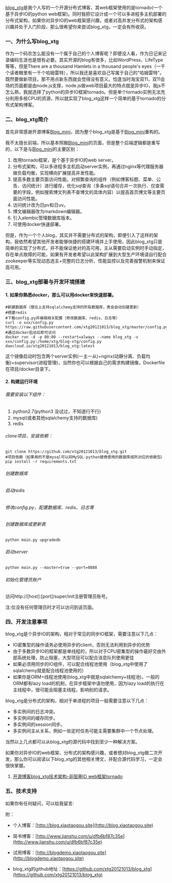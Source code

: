 [blog_xtg](https://github.com/xtg20121013/blog_xtg)是我个人写的一个开源分布式博客，其web框架使用的是tornado(一个基于异步IO的python web框架)。同时我把它设计成一个可以多进程多主机部署的分布式架构，如果你对异步IO的web框架感兴趣，或者对高并发分布式的架构感兴趣并处于入门阶段，那么很希望你来尝试blog_xtg，一定会有所收获。

### 一、为什么写blog_xtg
作为一个码农怎么能没有一个属于自己的个人博客呢？即便没人看，作为日记来记录编码生涯也是很有必要。其实开源的blog有很多，比如WordPress、LifeType等等，但是There are a thousand Hamlets in a thousand people's eyes（一千个读者眼里有一千个哈姆雷特），所以我还是喜欢自己写属于自己的"哈姆雷特"。既然要做新项目，那不用点新东西就会觉得没有意义。恰逢当时淘宝双11，双11会场的页面都是由node.js支撑，node.js做web项目最大的特点就是异步IO，我js不怎么熟，我就选择了python的异步IO框架tornado。但是单个tornado实例无法充分利用多核CPU的资源，所以就实现了blog_xtg这样一个简单的基于tornado的分布式架构博客。

### 二、blog_xtg简介
首先非常感谢开源博客[Blog_mini](https://github.com/xpleaf/Blog_mini)，因为整个blog_xtg是基于[Blog_mini](https://github.com/xpleaf/Blog_mini)重构的。

我不太擅长前端，所以基本照搬[Blog_mini](https://github.com/xpleaf/Blog_mini)的页面，但是整个后端逻辑都是重写的，以下是与[Blog_mini](https://github.com/xpleaf/Blog_mini)的主要区别：

1. 改用tornado框架，是个基于异步IO的web server。
2. 分布式架构，可以多进程多主机启动server实例，再通过nginx等代理服务器做负载均衡，实现横向扩展提高并发性能。
3. 提高多数主要页面访问性能。对频繁查询的组件（例如博客标题、菜单、公告、访问统计）进行缓存，优化sql查询（多条sql语句合并一次执行、仅查需要的字段，例如搜索博文列表不查博文的具体内容）以提高首页博文等主要页面访问性能。
4. 访问统计改为日pv和日uv。
5. 博文编辑器改为markdown编辑器。
6. 引入alembic管理数据库版本。
7. 可使用docker快速部署。

但是，作为一个个人blog，其实并不需要分布式的架构，即便引入了这样的架构，我依然希望其他开发者能够快捷的搭建环境并上手使用，因此blog_xtg只是简单的实现了分布式，并不能保证绝对的高可用，主从需要启动实例时手动指定，存在单点故障的可能，如果有开发者希望以此架构扩展到大型生产环境请自行配合zookeeper等实现动态选主+完整的日志分析、性能监控以及完善报警机制来保证高可用。

### 三、blog_xtg部署与开发环境搭建
#### 1. 如果你熟悉docker，那么可以用docker来快速部署。
	
	#新建数据库（理论上支持sqlalchemy支持的所有数据库，表会自动创建更新）
	#搭建redis
	#下载config.py并编辑相关配置（修改数据库、redis、日志等）
	curl -o xxx/config.py https://raw.githubusercontent.com/xtg20121013/blog_xtg/master/config.py
	#通过docker启动后即可访问
	docker run -d -p 80:80 --restart=always --name blog_xtg -v xxx/config.py:/home/xtg/blog-xtg/config.py daocloud.io/xtg20121013/blog_xtg:latest
这个镜像启动时包含两个server实例(一主一从)+nginx(动静分离、负载均衡)+supervisor(进程管理)，当然你也可以根据自己的需求构建镜像，Dockerfile在项目/docker目录下。
#### 2. 构建运行环境
###### 需要安装以下组件：

1. python2.7(python3 没试过，不知道行不行)
2. mysql(或者其他sqlalchemy支持的数据库)
3. redis

###### clone项目，安装依赖：

	git clone https://github.com/xtg20121013/blog_xtg.git
	#项目依赖（如果用的不是mysql可以将MySQL-python替换使用的数据库成所对应的依赖包）
	pip install -r requirements.txt
###### 创建数据库
###### 启动redis
###### 修改config.py，配置数据库、redis、日志等
###### 创建数据库或更新表
	python main.py upgradedb
###### 启动server
	python main.py --master=true --port=8888

###### 初始化管理员账户
访问http://[host]:[port]/super/init注册管理员账号。

注:仅没有任何管理员时才可以访问到该页面。

### 四、开发注意事项
blog_xtg是个异步IO的架构，相对于常见的同步IO框架，需要注意以下几点：

- IO密集型的操作请务必使用异步的client，否则无法利用到异步的优势
- 由于多数异步IO的框架都是单线程的，所以对于CPU密集型的操作最好交由外部系统处理，防止阻塞，大型项目可以配合消息队列使用更佳
- 如果必须用同步的IO组件，可以配合线程池使用（blog_xtg中使用了sqlalchemy就是配合线程池使用的）
- 如果你是ORM+线程池使用(blog_xtg中就是sqlalchemy+线程池)，一般的ORM都有lazy load的机制，在异步框架中请勿使用，因为lazy load的执行在主线程中，很可能会阻塞主线程，影响别的请求。

blog_xtg是分布式的架构，相对于单进程的项目一般需要注意以下几点：

- 多实例间的日志冲突。
- 多实例间的缓存同步。
- 多实例间的session同步。
- 多实例间主从关系，例如一些定时任务可能主需要集群中一个节点处理。

当然以上几点都可以从blog_xtg的源代码中找到至少一种解决方案。

如果你对异步IO的web框架、分布式的架构感兴趣，或者想对blog_xtg做二次开发，那么你可以阅读以下blog_xtg的其他相关博文，并配合源代码学习，一定会很快掌握。

1. [开源博客blog_xtg技术架构-非阻塞IO web框架tornado](http://blog.xiaotaogou.site/article/10)

### 五、技术支持
如果你有任何疑问，可以给我留言:

附：	

- 个人博客：[http://blog.xiaotaogou.site](http://blog.xiaotaogou.site)

- 简书博客：[http://www.jianshu.com/u/dfb6bf87c35e](http://www.jianshu.com/u/dfb6bf87c35e)

- 试用博客：[http://blogdemo.xiaotaogou.site](http://blogdemo.xiaotaogou.site)

- blog_xtg的github地址：[https://github.com/xtg20121013/blog_xtg](https://github.com/xtg20121013/blog_xtg)
